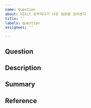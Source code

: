 ```yaml
---
name: Question
about: UIkit 공부하다가 나온 질문을 모아본다
title: ''
labels: question
assignees: ''

---
```


## Question

## Description

## Summary

## Reference
